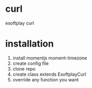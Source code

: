 # curl
esoftplay curl

# installation
1. install momentjs moment-timezone
2. create config file
3. clone repo
4. create class extends EsoftplayCurl
5. override any function you want
